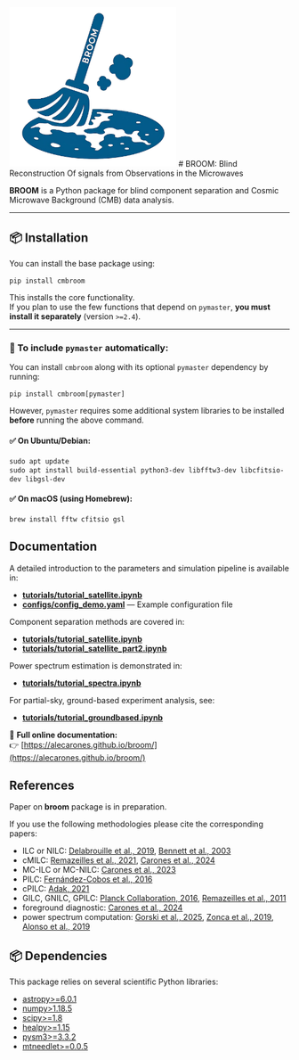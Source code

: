 <img src="broom_logo_new.png" width="300"> 
# BROOM: Blind Reconstruction Of signals from Observations in the Microwaves

**BROOM** is a Python package for blind component separation and Cosmic Microwave Background (CMB) data analysis.

---

## 📦 Installation

You can install the base package using:

```
pip install cmbroom
```

This installs the core functionality.  
If you plan to use the few functions that depend on `pymaster`, **you must install it separately** (version `>=2.4`).

---

### 🔧 To include `pymaster` automatically:

You can install `cmbroom` along with its optional `pymaster` dependency by running:

```
pip install cmbroom[pymaster]
```

However, `pymaster` requires some additional system libraries to be installed **before** running the above command.

#### ✅ On Ubuntu/Debian:
```
sudo apt update
sudo apt install build-essential python3-dev libfftw3-dev libcfitsio-dev libgsl-dev
```

#### ✅ On macOS (using Homebrew):
```
brew install fftw cfitsio gsl
```
## Documentation

A detailed introduction to the parameters and simulation pipeline is available in:

- [**tutorials/tutorial_satellite.ipynb**](tutorials/tutorial_satellite.ipynb)   
- [**configs/config_demo.yaml**](broom/configs/config_demo.yaml) — Example configuration file

Component separation methods are covered in:

- [**tutorials/tutorial_satellite.ipynb**](tutorials/tutorial_satellite.ipynb) 
- [**tutorials/tutorial_satellite_part2.ipynb**](tutorials/tutorial_satellite_part2.ipynb) 

Power spectrum estimation is demonstrated in:

- [**tutorials/tutorial_spectra.ipynb**](tutorials/tutorial_spectra.ipynb)

For partial-sky, ground-based experiment analysis, see:

- [**tutorials/tutorial_groundbased.ipynb**](tutorials/tutorial_groundbased.ipynb) 

🔗 **Full online documentation:**  
👉 [https://alecarones.github.io/broom/](https://alecarones.github.io/broom/)


## References

Paper on **broom** package is in preparation.

If you use the following methodologies please cite the corresponding papers:

- ILC or NILC: [Delabrouille et al., 2019](https://arxiv.org/abs/0807.0773), [Bennett et al., 2003](https://arxiv.org/abs/astro-ph/0302207)
- cMILC: [Remazeilles et al., 2021](https://arxiv.org/abs/2006.08628), [Carones et al., 2024](https://arxiv.org/abs/2402.17579)
- MC-ILC or MC-NILC: [Carones et al., 2023](https://arxiv.org/abs/2212.04456)
- PILC: [Fernández-Cobos et al., 2016](https://arxiv.org/abs/1601.01515)
- cPILC: [Adak, 2021](https://arxiv.org/abs/2104.13778)
- GILC, GNILC, GPILC: [Planck Collaboration, 2016](https://arxiv.org/abs/1605.09387), [Remazeilles et al., 2011](https://arxiv.org/abs/1103.1166)
- foreground diagnostic: [Carones et al., 2024](https://arxiv.org/abs/2402.17579)
- power spectrum computation: [Gorski et al., 2025](https://arxiv.org/abs/astro-ph/0409513), [Zonca et al., 2019](https://ui.adsabs.harvard.edu/abs/2019JOSS....4.1298Z/abstract), [Alonso et al., 2019](https://arxiv.org/abs/1809.09603)

## 📦 Dependencies

This package relies on several scientific Python libraries:

- [astropy>=6.0.1](https://www.astropy.org/)
- [numpy>1.18.5](https://numpy.org/)
- [scipy>=1.8](https://scipy.org/)
- [healpy>=1.15](https://healpy.readthedocs.io/)
- [pysm3>=3.3.2](https://pysm3.readthedocs.io/en/latest/#)
- [mtneedlet>=0.0.5](https://javicarron.github.io/mtneedlet/)


